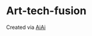 # Art-tech-fusion

Created via [AiAi](https://ai.hejny.org/showcase/ade84cee-33ca-4881-866d-55fb856e57ab)
